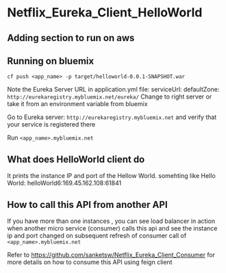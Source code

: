 # Netflix_Eureka_Client_HelloWorld
## Adding section to run on aws

## Running on bluemix
`cf push <app_name> -p target/helloworld-0.0.1-SNAPSHOT.war`

Note the Eureka Server URL in application.yml file: serviceUrl: defaultZone: `http://eurekaregistry.mybluemix.net/eureka/`
Change to right server or take it from an environment variable from bluemix

Go to Eureka server: `http://eurekaregistry.mybluemix.net` and verify that your service is registered there

Run `<app_name>.mybluemix.net`

## What does HelloWorld client do

It prints the instance IP and port of the Hellow World. somehting like Hello World: helloWorld6:169.45.162.108:61841

## How to call this API from another API

If you have more than one instances , you can see load balancer in action when another micro service (consumer) calls this api and see the instance ip and port changed on subsequent refresh of consumer call of `<app_name>.mybluemix.net`

Refer to https://github.com/sanketsw/Netflix_Eureka_Client_Consumer for more details on how to consume this API using feign client
